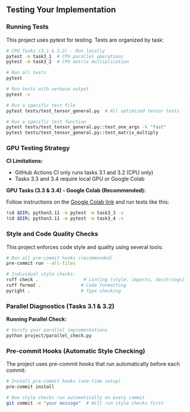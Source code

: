 ## Testing Your Implementation

### Running Tests

This project uses pytest for testing. Tests are organized by task:

```bash
# CPU Tasks (3.1 & 3.2) - Run locally
pytest -m task3_1  # CPU parallel operations
pytest -m task3_2  # CPU matrix multiplication

# Run all tests
pytest

# Run tests with verbose output
pytest -v

# Run a specific test file
pytest tests/test_tensor_general.py  # All optimized tensor tests

# Run a specific test function
pytest tests/test_tensor_general.py::test_one_args -k "fast"
pytest tests/test_tensor_general.py::test_matrix_multiply
```

### GPU Testing Strategy

**CI Limitations:**
- GitHub Actions CI only runs tasks 3.1 and 3.2 (CPU only)
- Tasks 3.3 and 3.4 require local GPU or Google Colab

**GPU Tasks (3.3 & 3.4) - Google Colab (Recommended):**

Follow instructions on the [Google Colab link](https://colab.research.google.com/drive/1gyUFUrCXdlIBz9DYItH9YN3gQ2DvUMsI?usp=sharing) and run tests like this:
```bash
!cd $DIR; python3.11 -m pytest -m task3_3 -v
!cd $DIR; python3.11 -m pytest -m task3_4 -v
```

### Style and Code Quality Checks

This project enforces code style and quality using several tools:

```bash
# Run all pre-commit hooks (recommended)
pre-commit run --all-files

# Individual style checks:
ruff check .                 # Linting (style, imports, docstrings)
ruff format .               # Code formatting
pyright .                   # Type checking
```

### Parallel Diagnostics (Tasks 3.1 & 3.2)

**Running Parallel Check:**
```bash
# Verify your parallel implementations
python project/parallel_check.py
```

### Pre-commit Hooks (Automatic Style Checking)

The project uses pre-commit hooks that run automatically before each commit:

```bash
# Install pre-commit hooks (one-time setup)
pre-commit install

# Now style checks run automatically on every commit
git commit -m "your message"  # Will run style checks first
```